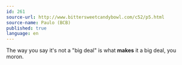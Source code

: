 ```yaml
---
id: 261
source-url: http://www.bittersweetcandybowl.com/c52/p5.html
source-name: Paulo (BCB)
published: true
language: en
---
```

The way you say it's not a "big deal" is what **makes** it a big deal, you moron.
